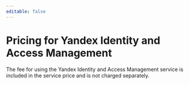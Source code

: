 ```yaml
---
editable: false
---
```

# Pricing for Yandex Identity and Access Management

The fee for using the Yandex Identity and Access Management service is included in the service price and is not charged separately.

